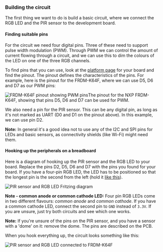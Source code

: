 ### Building the circuit

The first thing we want to do is build a basic circuit, where we connect the RGB LED and the PIR sensor to the development board.

#### Finding suitable pins

For the circuit we need four digital pins. Three of these need to support pulse width modulation (PWM). Through PWM we can control the amount of current flowing through a circuit, and we can use this to dim the colours of the LED on one of the three RGB channels.

To find pins that you can use, look at the [platform page](https://developer.mbed.org/platforms/) for your board and find the pinout. The pinout defines the characteristics of the pins. For example, here is the pinout for the FRDM-K64F, where we can use D5, D6 and D7 as our PWM pins:

<span class="images">![FRDM-K64F pinout showing PWM pins](assets/lights3.png)<span>The pinout for the NXP FRDM-K64F, showing that pins D5, D6 and D7 can be used for PWM.</span></span>

We also need a pin for the PIR sensor. This can be any digital pin, as long as it's not marked as UART (D0 and D1 on the pinout above). In this example, we can use pin D2.

<span class="notes">**Note:** In general it's a good idea not to use any of the I2C and SPI pins for LEDs and basic sensors, as connectivity shields (like Wi-Fi) might need them.</span>

#### Hooking up the peripherals on a breadboard

Here is a diagram of hooking up the PIR sensor and the RGB LED to your board. Replace the pins D2, D5, D6 and D7 with the pins you found for your board. If you have a four-pin RGB LED, the LED has to be positioned so that the longest pin is the second from the left (hold it [like this](http://howtomechatronics.com/wp-content/uploads/2015/09/RGB-LED.png?28ea0f)).

<span class="images">![PIR sensor and RGB LED Fritzing diagram](assets/lights4.png)</span>

<span class="notes">**Note - common anode or common cathode LED:** Four pin RGB LEDs come in two different flavours: *common anode* and *common cathode*. If you have a common cathode LED, connect the second pin to `GND` instead of `3.3V`. If you are unsure, just try both circuits and see which one works.</span>

<span class="notes">**Note:** If you're unsure of the pins on the PIR sensor, and you have a sensor with a 'dome' on it: remove the dome. The pins are described on the PCB.</span>

When you hook everything up, the circuit looks something like this:

<span class="images">![PIR sensor and RGB LED connected to FRDM-K64F](assets/lights5.png)</span>

